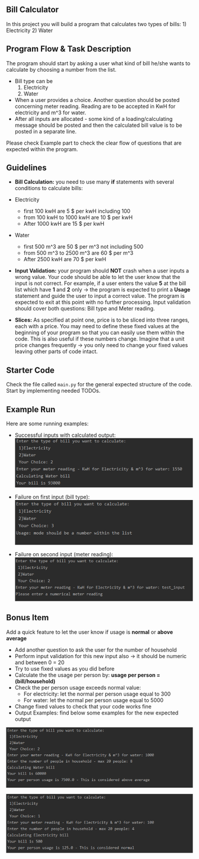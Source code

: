 ## Bill Calculator
In this project you will build a program that calculates two types of bills: 1) Electricity 2) Water

## Program Flow & Task Description
The program should start by asking a user what kind of bill he/she wants to calculate by choosing a number from the list.
- Bill type can be
    1. Electricity
    2. Water
- When a user provides a choice. Another question should be posted concerning meter reading. Reading are to be accepted in KwH for electricity and m^3 for water.
- After all inputs are allocated - some kind of a loading/calculating message should be posted and then the calculated bill value is to be posted in a separate line.

Please check Example part to check the clear flow of questions that are expected within the program.

## Guidelines
- **Bill Calculation:** you need to use many __if__ statements with several conditions to calculate bills:
- Electricity
    - first 100 kwH are 5 $ per kwH including 100
    - from 100 kwH to 1000 kwH are 10 $ per kwH
    - After 1000 kwH are 15 $ per kwH
- Water
    - first 500 m^3 are 50 $ per m^3 not including 500
    - from 500 m^3 to 2500 m^3 are 60 $ per m^3
    - After 2500 kwH are 70 $ per kwH
    
- **Input Validation:** your program should **NOT** crash when a user inputs a wrong value. Your code should be able to let the user know that the input is not correct.
For example, if a user enters the value __5__ at the bill list which have __1__ and __2__ only -> the program is expected to print a **Usage** statement and guide the user to input a correct value. The program is expected to exit at this point with no further processing.
Input validation should cover both questions: Bill type and Meter reading.

- **Slices:** As specified at point one, price is to be sliced into three ranges, each with a price. You may need to define these fixed values at the beginning of your program so that you can easily use them within the code.
This is also useful if these numbers change. Imagine that a unit price changes frequently -> you only need to change your fixed values leaving other parts of code intact.

## Starter Code
Check the file called `main.py` for the general expected structure of the code. Start by implementing needed TODOs.

## Example Run
Here are some running examples:
- Successful inputs with calculated output: ![image](assets/success_run.PNG)

- Failure on first input (bill type):       ![image](assets/failure_input_1.PNG)

- Failure on second input (meter reading): ![image](assets/failure_input_2.PNG)

## Bonus Item 
Add a quick feature to let the user know if usage is **normal** or **above average**
 - Add another question to ask the user for the number of household
 - Perform input validation for this new input also -> it should be numeric and between 0 = 20
 - Try to use fixed values as you did before
 - Calculate the the usage per person by: __usage per person = (bill/household)__
 - Check the per person usage exceeds normal value:
    - For electricity: let the normal per person usage equal to 300
    - For water: let the normal per person usage equal to 5000
 - Change fixed values to check that your code works fine
 - Output Examples: find below some examples for the new expected output
 
 ![image](assets/bonus_item_water_above_average.PNG)
 
 ![image](assets/bonus_item_ele_normal.PNG)
 